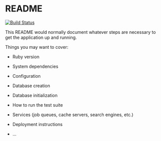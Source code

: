 # README

[![Build Status](https://travis-ci.org/TenHiderovich/TaskManager.svg?branch=master)](https://travis-ci.org/TenHiderovich/TaskManager)

This README would normally document whatever steps are necessary to get the
application up and running.

Things you may want to cover:

* Ruby version

* System dependencies

* Configuration

* Database creation

* Database initialization

* How to run the test suite

* Services (job queues, cache servers, search engines, etc.)

* Deployment instructions

* ...

